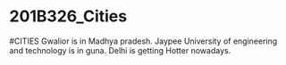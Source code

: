 # 201B326_Cities
#CITIES
Gwalior is in Madhya pradesh.
Jaypee University of engineering and technology is in guna.
Delhi is getting Hotter nowadays.
